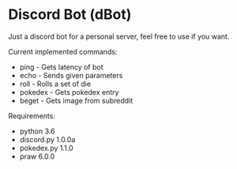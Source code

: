# Discord Bot (dBot)

Just a discord bot for a personal server, feel free to use if you want.  

Current implemented commands:
* ping    - Gets latency of bot
* echo    - Sends given parameters
* roll    - Rolls a set of die
* pokedex - Gets pokedex entry
* beget   - Gets image from subreddit

Requirements:
* python 3.6
* discord.py 1.0.0a
* pokedex.py 1.1.0
* praw 6.0.0 
